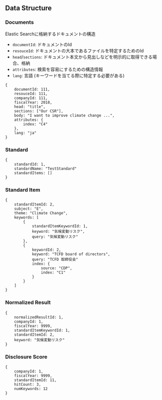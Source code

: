 ## Data Structure

### Documents

Elastic Searchに格納するドキュメントの構造

* `documentId`: ドキュメントのId
* `resouceId`: ドキュメントの大本であるファイルを特定するためのId
* `head`/`sections`: ドキュメント本文から見出しなどを明示的に取得できる場合、格納
* `attributes`: 検索を容易にするための構造情報
* `lang`: 言語 (キーワードを当てる際に特定する必要がある)

```
{
    documentId: 111,
    resouceId: 111,
    companyId: 111,
    fiscalYear: 2018,
    head: "title",
    sections: ["Our CSR"],
    body: "I want to improve climate change ...",
    attributes: {
        index: "C4"
    },
    lang: "ja"
}
```

### Standard

```
{
    standardId: 1,
    standardName: "TestStandard"
    standardItems: []
}
```


### Standard Item

```
{
    standardItemId: 2,
    subject: "E",
    theme: "Climate Change",
    keywords: [
        {
            standardItemKeywordId: 1,
            keyword: "気候変動リスク",
            query: "気候変動リスク"
        },
        {
            keywordId: 2,
            keyword: "TCFD board of directors",
            query: "TCFD 取締役会"
            index: {
                source: "CDP",
                index: "C1"
            }
        }
    ]
}
```

### Normalized Result


```
{
    normalizedResultId: 1,
    companyId: 1,
    fiscalYear: 9999,
    standardItemKeywordId: 1,
    standardItemId: 2,
    keyword: "気候変動リスク"
}
```

### Disclosure Score


```
{
    companyId: 1,
    fiscalYear: 9999,
    standardItemId: 11,
    hitCount: 3,
    numKeywords: 12
}
```
